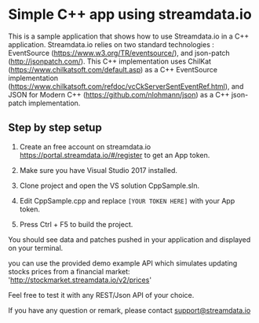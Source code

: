 # Simple C++ app using streamdata.io

This is a sample application that shows how to use Streamdata.io in a C++ application. 
Streamdata.io relies on two standard technologies : EventSource (https://www.w3.org/TR/eventsource/), and json-patch (http://jsonpatch.com/). 
This C++ implementation uses ChilKat (https://www.chilkatsoft.com/default.asp) as a C++ EventSource implementation (https://www.chilkatsoft.com/refdoc/vcCkServerSentEventRef.html), and JSON for Modern C++ (https://github.com/nlohmann/json) as a C++ json-patch implementation.

## Step by step setup

1. Create an free account on streamdata.io https://portal.streamdata.io/#/register to get an App token.

2. Make sure you have Visual Studio 2017 installed.

3. Clone project and open the VS solution CppSample.sln.

4. Edit CppSample.cpp and replace ```[YOUR TOKEN HERE]``` with your App token.

5. Press Ctrl + F5 to build the project.

You should see data and patches pushed in your application and displayed on your terminal.

you can use the provided demo example API which simulates updating stocks prices from a financial market:
'http://stockmarket.streamdata.io/v2/prices'

Feel free to test it with any REST/Json API of your choice.

If you have any question or remark, please contact support@streamdata.io